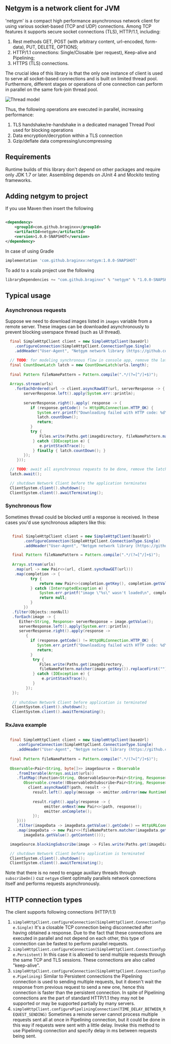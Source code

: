 ## __Netgym__ is a network client for JVM

'netgym' is a compact high performance asynchronous network client for using various socket-based (TCP and UDP) connections.
Among TCP features it supports secure socket connections (TLS), HTTP/1.1, including:

1. Rest methods GET, POST (with arbitrary content, url-encoded, form-data), PUT, DELETE, OPTIONS;
1. HTTP/1.1 connections: Single/Closable (per request), Keep-alive and Pipelining;
1. HTTPS (TLS) connections.

The crucial idea of this library is that the only one instance of client is used to serve all socket-based connections and is built on
limited thread pool. Furthermore, different stages or operations of one connection can perform in parallel on the same
 fork-join thread pool.

![Thread model](images/netgym_thread_model.png)

Thus, the following operations are executed in parallel, increasing performance:

1. TLS handshake/re-handshake in a dedicated managed Thread Pool used for blocking operations
1. Data encryption/decryption within a TLS connection
1. Gzip/deflate data compressing/uncompressing

## Requirements

Runtime builds of this library don't depend on other packages and require only JDK 1.7 or later. Assembling
depends on JUnit 4 and Mockito testing frameworks.

## Adding netgym to project

If you use Maven then insert the following

```xml

<dependency>
    <groupId>com.github.braginxv</groupId>
    <artifactId>netgym</artifactId>
    <version>1.0.0-SNAPSHOT</version>
</dependency>
```

In case of using Gradle

```groovy
implementation 'com.github.braginxv:netgym:1.0.0-SNAPSHOT'
```

To add to a scala project use the following

```scala
libraryDependencies += "com.github.braginxv" % "netgym" % "1.0.0-SNAPSHOT"
```

## Typical usage

### Asynchronous requests

Suppose we need to download images listed in `images` variable from a remote server. These images can be downloaded 
asynchronously to prevent blocking userspace thread (such as UI thread).

```java
  final SimpleHttpClient client = new SimpleHttpClient(baseUrl)
    .configureConnection(SimpleHttpClient.ConnectionType.Single)
    .addHeader("User-Agent", "Netgym network library (https://github.com/braginxv/netgym)");

  // TODO: for modeling synchronous flow in console app, remove the latch in production app
  final CountDownLatch latch = new CountDownLatch(urls.length);
  
  final Pattern fileNamePattern = Pattern.compile(".*/(?=[^/]+$)");
  
  Arrays.stream(urls)
    .forEachOrdered(url -> client.asyncRawGET(url, serverResponse -> {
        serverResponse.left().apply(System.err::println);
        
        serverResponse.right().apply( response -> {
           if (response.getCode() != HttpURLConnection.HTTP_OK) {
              System.err.printf("Downloading failed with HTTP code: %d\n", response.getCode());
              latch.countDown();
              return;
           }
           try {
               Files.write(Paths.get(imageDirectory, fileNamePattern.matcher(url).replaceFirst("")), response.getContent());
            } catch (IOException e) {
               e.printStackTrace();
            } finally { latch.countDown(); }
        });
     }));

  // TODO: await all asynchronous requests to be done, remove the latch in production app
  latch.await();

  // shutdown Network Client before the application terminates
  ClientSystem.client().shutdown();
  ClientSystem.client().awaitTerminating();   
```

### Synchronous flow

Sometimes thread could be blocked until a response is received. In these cases you'd use synchronous
adapters like this:

```java

   final SimpleHttpClient client = new SimpleHttpClient(baseUrl)
        .configureConnection(SimpleHttpClient.ConnectionType.Single)
        .addHeader("User-Agent", "Netgym network library (https://github.com/braginxv/netgym)");

   final Pattern fileNamePattern = Pattern.compile(".*/(?=[^/]+$)");
   
   Arrays.stream(urls)
    .map(url -> new Pair<>(url, client.syncRawGET(url)))
    .map(completion -> {
           try {
               return new Pair<>(completion.getKey(), completion.getValue().awaitResult());
           } catch (InterruptedException e) {
               System.err.printf("image \"%s\" wasn't loaded\n", completion.getValue());
               return null;
           }
        })
   .filter(Objects::nonNull)
   .forEach(image -> {
      Either<String, Response> serverResponse = image.getValue();
      serverResponse.left().apply(System.err::println);
      serverResponse.right().apply(response ->
         {
           if (response.getCode() != HttpURLConnection.HTTP_OK) {
              System.err.printf("Downloading failed with HTTP code: %d\n", response.getCode());
              return;
           }
            try {
               Files.write(Paths.get(imageDirectory,
               fileNamePattern.matcher(image.getKey()).replaceFirst("")), response.getContent());
            } catch (IOException e) {
                e.printStackTrace();
            }
         });
   });
   
   // shutdown Network Client before application is terminated
   ClientSystem.client().shutdown();
   ClientSystem.client().awaitTerminating();
```

### RxJava example

```java

  final SimpleHttpClient client = new SimpleHttpClient(baseUrl)
     .configureConnection(SimpleHttpClient.ConnectionType.Single)
     .addHeader("User-Agent", "Netgym network library (https://github.com/braginxv/netgym)");
   
  final Pattern fileNamePattern = Pattern.compile(".*/(?=[^/]+$)");
  
  Observable<Pair<String, byte[]>> imageSource = Observable
     .fromIterable(Arrays.asList(urls))
     .flatMap((Function<String, ObservableSource<Pair<String, Response>>>) path ->
        Observable.create((ObservableOnSubscribe<Pair<String, Response>>) emitter ->
          client.asyncRawGET(path, result -> {
            result.left().apply(message -> emitter.onError(new RuntimeException(message)));
      
            result.right().apply(response -> {
                 emitter.onNext(new Pair<>(path, response));
                 emitter.onComplete();
            });
     })))
     .filter(imageData -> imageData.getValue().getCode() == HttpURLConnection.HTTP_OK)
     .map(imageData -> new Pair<>(fileNamePattern.matcher(imageData.getKey()).replaceFirst(""),
        imageData.getValue().getContent()));

  imageSource.blockingSubscribe(image -> Files.write(Paths.get(imageDirectory, image.getKey()), image.getValue()));

  // shutdown Network Client before application is terminated
  ClientSystem.client().shutdown();
  ClientSystem.client().awaitTerminating();
```
Note that there is no need to engage auxiliary threads through `subscribeOn()` cuz `netgym` client optimally
parallels network connections itself and performs requests asynchronously.

## HTTP connection types

The client supports following connections (HTTP/1.1)

1. `simpleHttpClient.configureConnection(SimpleHttpClient.ConnectionType.Single)`
   It's a closable TCP connection being disconnected after having obtained a response. Due to the fact that these
   connections are executed in parallel and not depend on each other, this type of connection can be fastest to perform
   parallel requests.
2. `simpleHttpClient.configureConnection(SimpleHttpClient.ConnectionType.Persistent)`
   In this case it is allowed to send multiple requests through the same TCP and TLS sessions. 
   These connections are also called "keep-alive".
3. `simpleHttpClient.configureConnection(SimpleHttpClient.ConnectionType.Pipelining)`
   Similar to Persistent connections the Pipelining connection is used to sending multiple requests, but it doesn't
   wait the response from previous request to send a new one, hence this connection is faster than the persistent
   connection. In spite of Pipelining connections are the part of standard HTTP/1.1 they may not be supported or
   may be supported partially by many servers.
4. `simpleHttpClient.configurePipeliningConnection(TIME_DELAY_BETWEEN_REQUEST_SENDING)`
   Sometimes a remote server cannot process multiple requests sent all at once in Pipelining connection, but it could be done in this way if
   requests were sent with a little delay. Invoke this method to use Pipelining connection and specify delay in ms between
   requests being sent.
